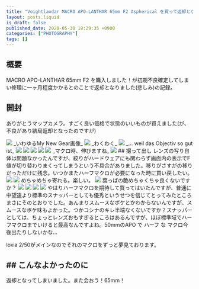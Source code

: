 ```yaml
---
title: "Voightlandar MACRO APO-LANTHAR 65mm F2 Aspherical を買って返却となった"
layout: posts.liquid
is_draft: false
published_date: 2020-05-30 18:29:35 +0900
categories: ["PHOTOGRAPHY"]
tags: []
---
```


## 概要
MACRO APO-LANTHAR 65mm F2 を購入しました！が初期不良確定してしまい修理に一ヶ月程度かかるとのことで返却となりました(悲しみ)の記録。

## 開封
ありがとうマップカメラ。すごく良い価格で状態のいいものが買えました(が、不良があり結局返却となったのですが)

<img class="in_article" src="/public/images/2020/05/DSC08912-1024x684.jpg">
_いわゆるMy New Gear画像_
<img class="in_article" src="/public/images/2020/05/DSC08913-1024x684.jpg">
_わくわく_
<img class="in_article" src="/public/images/2020/05/DSC08916-1024x684.jpg">
_... weil das Objectiv so gut ist_
<img class="in_article" src="/public/images/2020/05/DSC08917-1024x684.jpg">
<img class="in_article" src="/public/images/2020/05/DSC08918-1024x684.jpg">
<img class="in_article" src="/public/images/2020/05/DSC08919-1024x684.jpg">
<img class="in_article" src="/public/images/2020/05/DSC08920-1024x684.jpg">
<img class="in_article" src="/public/images/2020/05/DSC08921-1024x684.jpg">
_マクロ時、伸びますね_
<img class="in_article" src="/public/images/2020/05/DSC08922-1024x684.jpg">
## 撮って出し
レンズの写り自体は問題なかったんですが、絞りがハードウェアにも関わらず画面内の表示でF値が切り替わりまくってしまうという不具合がありました。移りがさすがの移りだっただけに残念。いつかまたハーフマクロが必要になった時に買い戻したい。

<img class="in_article" src="/public/images/2020/05/DSC08931-1024x684.jpg">
<img class="in_article" src="/public/images/2020/05/DSC08932-1024x684.jpg">
めちゃめちゃ寄れる。楽しい。

<img class="in_article" src="/public/images/2020/05/DSC08938-1024x684.jpg">
葉っぱの艶めちゃくちゃ良くないですか？

<img class="in_article" src="/public/images/2020/05/DSC08946-1024x684.jpg">
<img class="in_article" src="/public/images/2020/05/DSC08954-684x1024.jpg">
<img class="in_article" src="/public/images/2020/05/DSC08977-1024x684.jpg">
<img class="in_article" src="/public/images/2020/05/DSC08980-1024x684.jpg">
やはりハーフマクロを期待して買ってはいたんですが、普通に中望遠より標準のスナッパーとしても優秀というせつを信じてとってみたところまさにそのとおりでした。あんまりスムースなボケとかわからないんですが、スムースなボケ味もよかった。つかコシナのキレ半端なくないですか？スナッパーとしては、ちょっとレンズおもすぎるところはあるんですが、ほぼ標準域でハーフマクロまでいけると最高なんですよね。50mmのAPO で ハーフ な マクロ今後出たりしないかな...

loxia 2/50がメインなのでそれのマクロをずっと夢見ております。

## ## こんなよかったのに
返却となってしまいました。また会おう！65mm！


